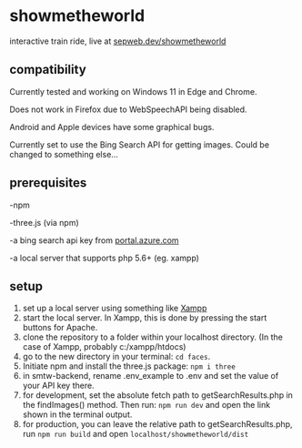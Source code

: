# showmetheworld

interactive train ride, live at [sepweb.dev/showmetheworld](https://sepweb.dev/showmetheworld)

compatibility
--------
Currently tested and working on Windows 11 in Edge and Chrome.

Does not work in Firefox due to WebSpeechAPI being disabled.

Android and Apple devices have some graphical bugs.

Currently set to use the Bing Search API for getting images. Could be changed to something else...

prerequisites
--------
-npm

-three.js (via npm)

-a bing search api key from [portal.azure.com](https://portal.azure.com)

-a local server that supports php 5.6+ (eg. xampp)

setup
--------
1) set up a local server using something like [Xampp](https://www.apachefriends.org/download.html) 
2) start the local server. In Xampp, this is done by pressing the start buttons for Apache.
3) clone the repository to a folder within your localhost directory. (In the case of Xampp, probably c:/xampp/htdocs)
4) go to the new directory in your terminal: `cd faces`.
5) Initiate npm and install the three.js package: `npm i three`
6) in smtw-backend, rename .env_example to .env and set the value of your API key there.
7) for development, set the absolute fetch path to getSearchResults.php in the findImages() method. Then run: `npm run dev` and open the link shown in the terminal output. 
8) for production, you can leave the relative path to getSearchResults.php, run `npm run build` and open `localhost/showmetheworld/dist`
